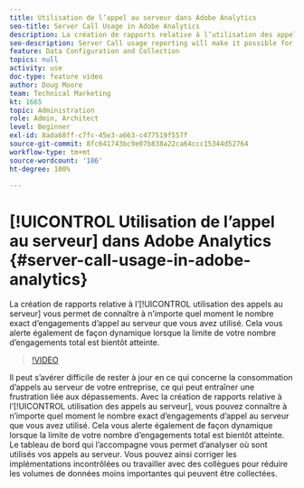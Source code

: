 ```yaml
---
title: Utilisation de l’appel au serveur dans Adobe Analytics
seo-title: Server Call Usage in Adobe Analytics
description: La création de rapports relative à l’utilisation des appels au serveur vous permet de connaître à n’importe quel moment le nombre exact d’engagements d’appel au serveur que vous avez utilisé. Cela vous alerte également de façon dynamique lorsque la limite de votre nombre d’engagements total est bientôt atteinte.
seo-description: Server Call usage reporting will make it possible for you to track exactly how much of your server call commitment you’ve used at any point in time, and will also proactively alert you when you are approaching your total commitment.
feature: Data Configuration and Collection
topics: null
activity: use
doc-type: feature video
author: Doug Moore
team: Technical Marketing
kt: 1665
topic: Administration
role: Admin, Architect
level: Beginner
exl-id: 8ada68ff-c7fc-45e3-a663-c477519f557f
source-git-commit: 8fc641743bc9e07b838a22ca64ccc15344d52764
workflow-type: tm+mt
source-wordcount: '186'
ht-degree: 100%

---
```


# [!UICONTROL Utilisation de l’appel au serveur] dans Adobe Analytics {#server-call-usage-in-adobe-analytics}

La création de rapports relative à l’[!UICONTROL utilisation des appels au serveur] vous permet de connaître à n’importe quel moment le nombre exact d’engagements d’appel au serveur que vous avez utilisé. Cela vous alerte également de façon dynamique lorsque la limite de votre nombre d’engagements total est bientôt atteinte.

>[!VIDEO](https://video.tv.adobe.com/v/39109/?quality=12&learn=on&captions=fre_fr)

Il peut s’avérer difficile de rester à jour en ce qui concerne la consommation d’appels au serveur de votre entreprise, ce qui peut entraîner une frustration liée aux dépassements. Avec la création de rapports relative à l’[!UICONTROL utilisation des appels au serveur], vous pouvez connaître à n’importe quel moment le nombre exact d’engagements d’appel au serveur que vous avez utilisé. Cela vous alerte également de façon dynamique lorsque la limite de votre nombre d’engagements total est bientôt atteinte. Le tableau de bord qui l’accompagne vous permet d’analyser où sont utilisés vos appels au serveur. Vous pouvez ainsi corriger les implémentations incontrôlées ou travailler avec des collègues pour réduire les volumes de données moins importantes qui peuvent être collectées.
